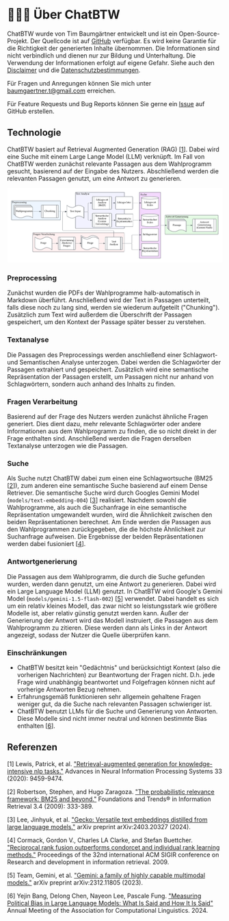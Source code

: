 # 🧑🏼‍💻 Über ChatBTW
ChatBTW wurde von Tim Baumgärtner entwickelt und ist ein Open-Source-Projekt. Der Quellcode ist auf [GitHub](https://github.com/timbmg/chatbtw) verfügbar. Es wird keine Garantie für die Richtigkeit der generierten Inhalte übernommen. Die Informationen sind nicht verbindlich und dienen nur zur Bildung und Unterhaltung. Die Verwendung der Informationen erfolgt auf eigene Gefahr. Siehe auch den [Disclaimer](/disclaimer) und die [Datenschutzbestimmungen](/data-protection).

Für Fragen und Anregungen können Sie mich unter [baumgaertner.t@gmail.com](mailto:baumgaertner.t@gmail.com) erreichen.

Für Feature Requests und Bug Reports können Sie gerne ein [Issue](https://github.com/timbmg/chatbtw/issues) auf GitHub erstellen.

## Technologie
ChatBTW basiert auf Retrieval Augmented Generation (RAG) [[1](#refRAG)]. Dabei wird eine Suche mit einem Large Lange Model (LLM) verknüpft. Im Fall von ChatBTW werden zunächst relevante Passagen aus dem Wahlprogramm gesucht, basierend auf der Eingabe des Nutzers. Abschließend werden die relevanten Passagen genutzt, um eine Antwort zu generieren.

![RAG](./rag.png)

### Preprocessing
Zunächst wurden die PDFs der Wahlprogramme halb-automatisch in Markdown überführt. Anschließend wird der Text in Passagen unterteilt, falls diese noch zu lang sind, werden sie wiederum aufgeteilt ("Chunking"). Zusätzlich zum Text wird außerdem die Überschrift der Passagen gespeichert, um den Kontext der Passage später besser zu verstehen.

### Textanalyse
Die Passagen des Preprocessings werden anschließend einer Schlagwort- und Semantischen Analyse unterzogen. Dabei werden die Schlagwörter der Passagen extrahiert und gespeichert. Zusätzlich wird eine semantische Repräsentation der Passagen erstellt, um Passagen nicht nur anhand von Schlagwörtern, sondern auch anhand des Inhalts zu finden.

### Fragen Verarbeitung
Basierend auf der Frage des Nutzers werden zunächst ähnliche Fragen generiert. Dies dient dazu, mehr relevante Schlagwörter oder andere Informationen aus dem Wahlprogramm zu finden, die so nicht direkt in der Frage enthalten sind. Anschließend werden die Fragen derselben Textanalyse unterzogen wie die Passagen.

### Suche
Als Suche nutzt ChatBTW dabei zum einen eine Schlagwortsuche (BM25 [[2](#refBM25)]), zum anderen eine semantische Suche basierend auf einem Dense Retriever. Die semantische Suche wird durch Googles Gemini Model (`models/text-embedding-004`) [[3](#refGecko)] realisiert. 
Nachdem sowohl die Wahlprogramme, als auch die Suchanfrage in eine semantische Repräsentation umgewandelt wurden, wird die Ähnlichkeit zwischen den beiden Repräsentationen berechnet. Am Ende werden die Passagen aus den Wahlprogrammen zurückgegeben, die die höchste Ähnlichkeit zur Suchanfrage aufweisen. Die Ergebnisse der beiden Repräsentationen werden dabei fusioniert [[4](#refRR)].


### Antwortgenerierung
Die Passagen aus dem Wahlprogramm, die durch die Suche gefunden wurden, werden dann genutzt, um eine Antwort zu generieren. Dabei wird ein Large Language Model (LLM) genutzt. In ChatBTW wird Google's Gemini Model (`models/gemini-1.5-flash-002`) [[5](#refGemini)] verwendet. Dabei handelt es sich um ein relativ kleines Modell, das zwar nicht so leistungsstark wie größere Modelle ist, aber relativ günstig genutzt werden kann. Außer der Generierung der Antwort wird das Modell instruiert, die Passagen aus dem Wahlprogramm zu zitieren. Diese werden dann als Links in der Antwort angezeigt, sodass der Nutzer die Quelle überprüfen kann.

### Einschränkungen
- ChatBTW besitzt kein "Gedächtnis" und berücksichtigt Kontext (also die vorherigen Nachrichten) zur Beantwortung der Fragen nicht. D.h. jede Frage wird unabhängig beantwortet und Folgefragen können nicht auf vorherige Antworten Bezug nehmen.
- Erfahrungsgemäß funktionieren sehr allgemein gehaltene Fragen weniger gut, da die Suche nach relevanten Passagen schwieriger ist.
- ChatBTW benutzt LLMs für die Suche und Generierung von Antworten. Diese Modelle sind nicht immer neutral und können bestimmte Bias enthalten [[6](refBias)].

## Referenzen

<a name="refRAG"></a>[1] Lewis, Patrick, et al. ["Retrieval-augmented generation for knowledge-intensive nlp tasks."](https://proceedings.neurips.cc/paper_files/paper/2020/file/6b493230205f780e1bc26945df7481e5-Paper.pdf) Advances in Neural Information Processing Systems 33 (2020): 9459-9474.

<a name="refBM25"></a>[2] Robertson, Stephen, and Hugo Zaragoza. ["The probabilistic relevance framework: BM25 and beyond."](https://www.staff.city.ac.uk/~sbrp622/papers/foundations_bm25_review.pdf) Foundations and Trends® in Information Retrieval 3.4 (2009): 333-389.

<a name="refGecko"></a>[3] Lee, Jinhyuk, et al. ["Gecko: Versatile text embeddings distilled from large language models."](https://arxiv.org/pdf/2403.20327) arXiv preprint arXiv:2403.20327 (2024).

<a name="refRR"></a>[4] Cormack, Gordon V., Charles LA Clarke, and Stefan Buettcher. ["Reciprocal rank fusion outperforms condorcet and individual rank learning methods."](https://dl.acm.org/doi/pdf/10.1145/1571941.1572114) Proceedings of the 32nd international ACM SIGIR conference on Research and development in information retrieval. 2009.

<a name="refGemini"></a>[5] Team, Gemini, et al. ["Gemini: a family of highly capable multimodal models."](https://arxiv.org/pdf/2312.11805) arXiv preprint arXiv:2312.11805 (2023).

<a name="refBias"></a>[6] Yejin Bang, Delong Chen, Nayeon Lee, Pascale Fung. ["Measuring Political Bias in Large Language Models: What Is Said and How It Is Said"](https://aclanthology.org/2024.acl-long.600/) Annual Meeting of the Association for Computational Linguistics. 2024.
